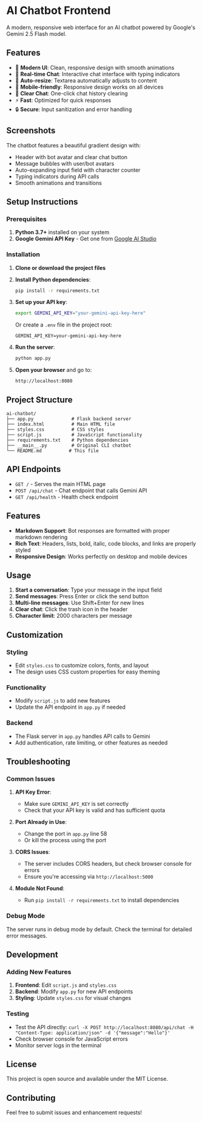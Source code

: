 # AI Chatbot Frontend

A modern, responsive web interface for an AI chatbot powered by Google's Gemini 2.5 Flash model.

## Features

- 🎨 **Modern UI**: Clean, responsive design with smooth animations
- 💬 **Real-time Chat**: Interactive chat interface with typing indicators
- 🔄 **Auto-resize**: Textarea automatically adjusts to content
- 📱 **Mobile-friendly**: Responsive design works on all devices
- 🧹 **Clear Chat**: One-click chat history clearing
- ⚡ **Fast**: Optimized for quick responses
- 🔒 **Secure**: Input sanitization and error handling

## Screenshots

The chatbot features a beautiful gradient design with:
- Header with bot avatar and clear chat button
- Message bubbles with user/bot avatars
- Auto-expanding input field with character counter
- Typing indicators during API calls
- Smooth animations and transitions

## Setup Instructions

### Prerequisites

1. **Python 3.7+** installed on your system
2. **Google Gemini API Key** - Get one from [Google AI Studio](https://makersuite.google.com/app/apikey)

### Installation

1. **Clone or download the project files**

2. **Install Python dependencies**:
   ```bash
   pip install -r requirements.txt
   ```

3. **Set up your API key**:
   ```bash
   export GEMINI_API_KEY="your-gemini-api-key-here"
   ```
   
   Or create a `.env` file in the project root:
   ```
   GEMINI_API_KEY=your-gemini-api-key-here
   ```

4. **Run the server**:
   ```bash
   python app.py
   ```

5. **Open your browser** and go to:
   ```
   http://localhost:8080
   ```

## Project Structure

```
ai-chatbot/
├── app.py              # Flask backend server
├── index.html          # Main HTML file
├── styles.css          # CSS styles
├── script.js           # JavaScript functionality
├── requirements.txt    # Python dependencies
├── __main__.py         # Original CLI chatbot
└── README.md          # This file
```

## API Endpoints

- `GET /` - Serves the main HTML page
- `POST /api/chat` - Chat endpoint that calls Gemini API
- `GET /api/health` - Health check endpoint

## Features

- **Markdown Support**: Bot responses are formatted with proper markdown rendering
- **Rich Text**: Headers, lists, bold, italic, code blocks, and links are properly styled
- **Responsive Design**: Works perfectly on desktop and mobile devices

## Usage

1. **Start a conversation**: Type your message in the input field
2. **Send messages**: Press Enter or click the send button
3. **Multi-line messages**: Use Shift+Enter for new lines
4. **Clear chat**: Click the trash icon in the header
5. **Character limit**: 2000 characters per message

## Customization

### Styling
- Edit `styles.css` to customize colors, fonts, and layout
- The design uses CSS custom properties for easy theming

### Functionality
- Modify `script.js` to add new features
- Update the API endpoint in `app.py` if needed

### Backend
- The Flask server in `app.py` handles API calls to Gemini
- Add authentication, rate limiting, or other features as needed

## Troubleshooting

### Common Issues

1. **API Key Error**:
   - Make sure `GEMINI_API_KEY` is set correctly
   - Check that your API key is valid and has sufficient quota

2. **Port Already in Use**:
   - Change the port in `app.py` line 58
   - Or kill the process using the port

3. **CORS Issues**:
   - The server includes CORS headers, but check browser console for errors
   - Ensure you're accessing via `http://localhost:5000`

4. **Module Not Found**:
   - Run `pip install -r requirements.txt` to install dependencies

### Debug Mode

The server runs in debug mode by default. Check the terminal for detailed error messages.

## Development

### Adding New Features

1. **Frontend**: Edit `script.js` and `styles.css`
2. **Backend**: Modify `app.py` for new API endpoints
3. **Styling**: Update `styles.css` for visual changes

### Testing

- Test the API directly: `curl -X POST http://localhost:8080/api/chat -H "Content-Type: application/json" -d '{"message":"Hello"}'`
- Check browser console for JavaScript errors
- Monitor server logs in the terminal

## License

This project is open source and available under the MIT License.

## Contributing

Feel free to submit issues and enhancement requests! 